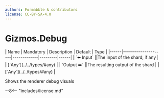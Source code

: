 ```yaml
---
authors: Formabble & contributors
license: CC-BY-SA-4.0
---
```



# Gizmos.Debug

<div class="sh-parameters" markdown="1">
| Name | Mandatory | Description | Default | Type |
|------|---------------------|-------------|---------|------|
| `⬅️ Input` ||The input of the shard, if any | | [`Any`](../../types/#any) |
| `Output ➡️` ||The resulting output of the shard | | [`Any`](../../types/#any) |

</div>

Shows the renderer debug visuals

--8<-- "includes/license.md"

